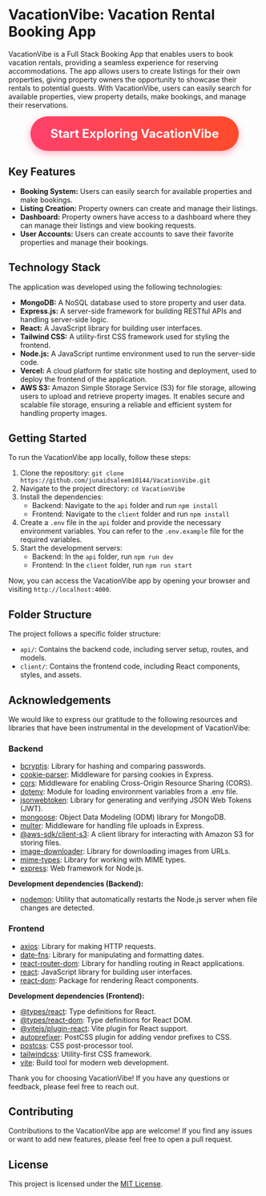 # VacationVibe: Vacation Rental Booking App

VacationVibe is a Full Stack Booking App that enables users to book vacation rentals, providing a seamless experience for reserving accommodations. The app allows users to create listings for their own properties, giving property owners the opportunity to showcase their rentals to potential guests. With VacationVibe, users can easily search for available properties, view property details, make bookings, and manage their reservations.

<div align="center">
  <a href="https://vacation-vibe.vercel.app/" style="display: inline-block; background: linear-gradient(to right, #ff416c, #ff4b2b); color: #ffffff; font-weight: bold; padding: 20px 40px; font-size: 24px; border-radius: 50px; text-decoration: none; box-shadow: 0px 5px 15px rgba(255, 65, 108, 0.4); transition: background 0.3s, transform 0.3s; cursor: pointer;">Start Exploring VacationVibe</a>
</div>

## Key Features

- **Booking System:** Users can easily search for available properties and make bookings.
- **Listing Creation:** Property owners can create and manage their listings.
- **Dashboard:** Property owners have access to a dashboard where they can manage their listings and view booking requests.
- **User Accounts:** Users can create accounts to save their favorite properties and manage their bookings.

## Technology Stack

The application was developed using the following technologies:

- **MongoDB:** A NoSQL database used to store property and user data.
- **Express.js:** A server-side framework for building RESTful APIs and handling server-side logic.
- **React:** A JavaScript library for building user interfaces.
- **Tailwind CSS:** A utility-first CSS framework used for styling the frontend.
- **Node.js:** A JavaScript runtime environment used to run the server-side code.
- **Vercel:** A cloud platform for static site hosting and deployment, used to deploy the frontend of the application.
- **AWS S3:** Amazon Simple Storage Service (S3) for file storage, allowing users to upload and retrieve property images. It enables secure and scalable file storage, ensuring a reliable and efficient system for handling property images.

## Getting Started

To run the VacationVibe app locally, follow these steps:

1. Clone the repository: `git clone https://github.com/junaidsaleem10144/VacationVibe.git`
2. Navigate to the project directory: `cd VacationVibe`
3. Install the dependencies:
   - Backend: Navigate to the `api` folder and run `npm install`
   - Frontend: Navigate to the `client` folder and run `npm install`
4. Create a `.env` file in the `api` folder and provide the necessary environment variables. You can refer to the `.env.example` file for the required variables.
5. Start the development servers:
   - Backend: In the `api` folder, run `npm run dev`
   - Frontend: In the `client` folder, run `npm run start`

Now, you can access the VacationVibe app by opening your browser and visiting `http://localhost:4000`.

## Folder Structure

The project follows a specific folder structure:

- `api/`: Contains the backend code, including server setup, routes, and models.
- `client/`: Contains the frontend code, including React components, styles, and assets.

## Acknowledgements

We would like to express our gratitude to the following resources and libraries that have been instrumental in the development of VacationVibe:

### Backend

- [bcryptjs](https://www.npmjs.com/package/bcryptjs): Library for hashing and comparing passwords.
- [cookie-parser](https://www.npmjs.com/package/cookie-parser): Middleware for parsing cookies in Express.
- [cors](https://www.npmjs.com/package/cors): Middleware for enabling Cross-Origin Resource Sharing (CORS).
- [dotenv](https://www.npmjs.com/package/dotenv): Module for loading environment variables from a .env file.
- [jsonwebtoken](https://www.npmjs.com/package/jsonwebtoken): Library for generating and verifying JSON Web Tokens (JWT).
- [mongoose](https://mongoosejs.com/): Object Data Modeling (ODM) library for MongoDB.
- [multer](https://www.npmjs.com/package/multer): Middleware for handling file uploads in Express.
- [@aws-sdk/client-s3](https://aws.amazon.com/sdk-for-javascript/): A client library for interacting with Amazon S3 for storing files.
- [image-downloader](https://www.npmjs.com/package/image-downloader): Library for downloading images from URLs.
- [mime-types](https://www.npmjs.com/package/mime-types): Library for working with MIME types.
- [express](https://expressjs.com/): Web framework for Node.js.

**Development dependencies (Backend):**

- [nodemon](https://nodemon.io/): Utility that automatically restarts the Node.js server when file changes are detected.

### Frontend

- [axios](https://axios-http.com/): Library for making HTTP requests.
- [date-fns](https://date-fns.org/): Library for manipulating and formatting dates.
- [react-router-dom](https://reactrouter.com/): Library for handling routing in React applications.
- [react](https://reactjs.org/): JavaScript library for building user interfaces.
- [react-dom](https://reactjs.org/docs/react-dom.html): Package for rendering React components.

**Development dependencies (Frontend):**

- [@types/react](https://www.npmjs.com/package/@types/react): Type definitions for React.
- [@types/react-dom](https://www.npmjs.com/package/@types/react-dom): Type definitions for React DOM.
- [@vitejs/plugin-react](https://www.npmjs.com/package/@vitejs/plugin-react): Vite plugin for React support.
- [autoprefixer](https://www.npmjs.com/package/autoprefixer): PostCSS plugin for adding vendor prefixes to CSS.
- [postcss](https://www.npmjs.com/package/postcss): CSS post-processor tool.
- [tailwindcss](https://tailwindcss.com/): Utility-first CSS framework.
- [vite](https://vitejs.dev/): Build tool for modern web development.

Thank you for choosing VacationVibe! If you have any questions or feedback, please feel free to reach out.

## Contributing

Contributions to the VacationVibe app are welcome! If you find any issues or want to add new features, please feel free to open a pull request.

## License

This project is licensed under the [MIT License](LICENSE).
